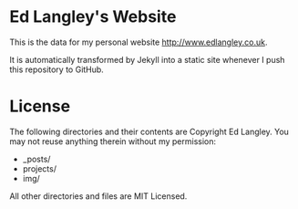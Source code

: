Ed Langley's Website
====================

This is the data for my personal website http://www.edlangley.co.uk.

It is automatically transformed by Jekyll into a static site whenever I push this repository to GitHub.

License
=======
The following directories and their contents are Copyright Ed Langley.  You may not reuse anything therein without my permission:

* _posts/
* projects/
* img/

All other directories and files are MIT Licensed.


